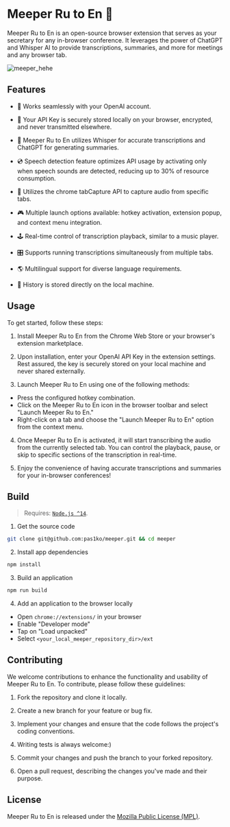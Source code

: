 # Meeper Ru to En 📝

Meeper Ru to En is an open-source browser extension that serves as your secretary for any in-browser conference. It leverages the power of ChatGPT and Whisper AI to provide transcriptions, summaries, and more for meetings and any browser tab.

![meeper_hehe](hehe.png)

## Features

- 🫧 Works seamlessly with your OpenAI account.

- 🔐 Your API Key is securely stored locally on your browser, encrypted, and never transmitted elsewhere.

- 🤖 Meeper Ru to En utilizes Whisper for accurate transcriptions and ChatGPT for generating summaries.

- 💿 Speech detection feature optimizes API usage by activating only when speech sounds are detected, reducing up to 30% of resource consumption.

- 🧩 Utilizes the chrome tabCapture API to capture audio from specific tabs.

- 🎮 Multiple launch options available: hotkey activation, extension popup, and context menu integration.

- 🕹️ Real-time control of transcription playback, similar to a music player.

- 🎛️ Supports running transcriptions simultaneously from multiple tabs.

- 🌎 Multilingual support for diverse language requirements.

- 📠 History is stored directly on the local machine.

## Usage

To get started, follow these steps:

1. Install Meeper Ru to En from the Chrome Web Store or your browser's extension marketplace.

2. Upon installation, enter your OpenAI API Key in the extension settings. Rest assured, the key is securely stored on your local machine and never shared externally.

3. Launch Meeper Ru to En using one of the following methods:
  - Press the configured hotkey combination.
  - Click on the Meeper Ru to En icon in the browser toolbar and select "Launch Meeper Ru to En."
  - Right-click on a tab and choose the "Launch Meeper Ru to En" option from the context menu.

4. Once Meeper Ru to En is activated, it will start transcribing the audio from the currently selected tab. You can control the playback, pause, or skip to specific sections of the transcription in real-time.

5. Enjoy the convenience of having accurate transcriptions and summaries for your in-browser conferences!

## Build

> Requires: [`Node.js ^14`](https://nodejs.org).

1. Get the source code

```bash
git clone git@github.com:pas1ko/meeper.git && cd meeper
```

2. Install app dependencies

```bash
npm install
```

3. Build an application

```bash
npm run build
```

4. Add an application to the browser locally

  - Open `chrome://extensions/` in your browser
  - Enable "Developer mode"
  - Tap on "Load unpacked"
  - Select `<your_local_meeper_repository_dir>/ext`

## Contributing

We welcome contributions to enhance the functionality and usability of Meeper Ru to En. To contribute, please follow these guidelines:

1. Fork the repository and clone it locally.

2. Create a new branch for your feature or bug fix.

3. Implement your changes and ensure that the code follows the project's coding conventions.

4. Writing tests is always welcome:)

5. Commit your changes and push the branch to your forked repository.

5. Open a pull request, describing the changes you've made and their purpose.

## License

Meeper Ru to En is released under the [Mozilla Public License (MPL)](LICENSE).
